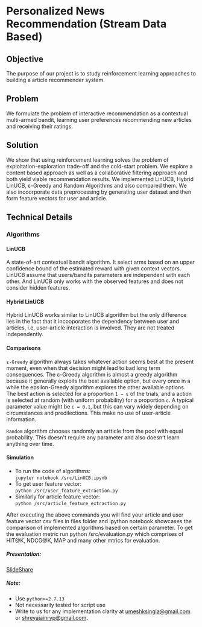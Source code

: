 # Personalized News Recommendation (Stream Data Based)

## Objective
The purpose of our project is to study reinforcement learning approaches to building a article recommender system. 

## Problem 
We formulate the problem of interactive recommendation as a contextual multi-armed bandit, learning user preferences recommending new articles and receiving their ratings. 

## Solution

We show that using reinforcement learning solves the problem of exploitation-exploration trade-off and the cold-start problem. We explore a content based approach as well as a collaborative filtering approach and both yield viable recommendation results. We implemented LinUCB, Hybrid LinUCB, ε-Greedy and Random Algorithms and also compared them. We also incoorporate data preprocessing by generating user dataset and then form feature vectors for user and article.

## Technical Details

### Algorithms

#### LinUCB
A state-of-art contextual bandit algorithm. It select arms based on an upper confidence bound of the estimated reward with given context vectors. LinUCB assume that users/bandits parameters are independent with each other. And LinUCB only works with the observed features and does not consider hidden features.

#### Hybrid LinUCB
Hybrid LinUCB works similar to LinUCB algorithm but the only difference lies in the fact that it incooporates the dependency between user and articles, i.e, user-article interaction is involved. They are not treated independently.

#### Comparisons
`ε-Greedy` algorithm always takes whatever action seems best at the present moment, even when that decision might lead to bad long term consequences. The ε-Greedy algorithm is almost a greedy algorithm because it generally exploits the best available option, but every once in a while the epsilon-Greedy algorithm explores the other available options. The best action is selected for a proportion `1 − ε` of the trials, and a action is selected at random (with uniform probability) for a proportion `ε`. A typical parameter value might be `ε = 0.1`, but this can vary widely depending on circumstances and predilections. This make no use of user-article information.

`Random` algorithm chooses randomly an artticle from the pool with equal probability. This doesn't require any parameter and also doesn't learn anything over time.

#### Simulation
* To run the code of algorithms:  
`jupyter notebook /src/LinUCB.ipynb`
* To get user feature vector:  
`python /src/user_feature_extraction.py`
* Similarly for article feature vector:  
`python /src/article_feature_extraction.py`

After executing the above commands you will find your article and user feature vector csv files in files folder and ipython notebook showcases the comparison of implemented algorithms based on certain parameter. To get the evaluation metric run python /src/evaluation.py which comprises of HIT@K, NDCG@K, MAP and many other mtrics for evaluation.

##### Presentation:

[SlideShare](https://www.slideshare.net/UmeshSingla1/personalized-news-recommendation-stream-data-based)

##### Note: 
* Use `python>=2.7.13`
* Not necessarily tested for script use
* Write to us for any implementation clarity at umeshksingla@gmail.com or shreyajainryp@gmail.com.

